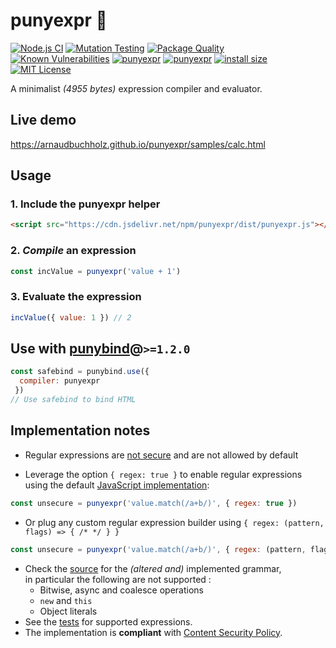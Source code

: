 # punyexpr 🦴

[![Node.js CI](https://github.com/ArnaudBuchholz/punyexpr/actions/workflows/node.js.yml/badge.svg)](https://github.com/ArnaudBuchholz/punyexpr/actions/workflows/node.js.yml)
[![Mutation Testing](https://img.shields.io/badge/mutation%20testing-100%25-green)](https://arnaudbuchholz.github.io/punyexpr/reports/mutation/mutation.html)
[![Package Quality](https://npm.packagequality.com/shield/punyexpr.svg)](https://packagequality.com/#?package=punyexpr)
[![Known Vulnerabilities](https://snyk.io/test/github/ArnaudBuchholz/punyexpr/badge.svg?targetFile=package.json)](https://snyk.io/test/github/ArnaudBuchholz/punyexpr?targetFile=package.json)
[![punyexpr](https://badge.fury.io/js/punyexpr.svg)](https://www.npmjs.org/package/punyexpr)
[![punyexpr](http://img.shields.io/npm/dm/punyexpr.svg)](https://www.npmjs.org/package/punyexpr)
[![install size](https://packagephobia.now.sh/badge?p=punyexpr)](https://packagephobia.now.sh/result?p=punyexpr)
[![MIT License](https://img.shields.io/badge/License-MIT-yellow.svg)](https://opensource.org/licenses/MIT)


A minimalist *(4955 bytes)* expression compiler and evaluator.

## Live demo

https://arnaudbuchholz.github.io/punyexpr/samples/calc.html

## Usage

### 1. Include the punyexpr helper

```html
<script src="https://cdn.jsdelivr.net/npm/punyexpr/dist/punyexpr.js"></script>
``` 

### 2. *Compile* an expression

```javascript
const incValue = punyexpr('value + 1')
```

### 3. Evaluate the expression

```javascript
incValue({ value: 1 }) // 2
``` 

## Use with [punybind](https://www.npmjs.com/package/punybind)@`>=1.2.0`

```javascript
const safebind = punybind.use({
  compiler: punyexpr
 })
// Use safebind to bind HTML
```

## Implementation notes

* Regular expressions are [not secure](https://owasp.org/www-community/attacks/Regular_expression_Denial_of_Service_-_ReDoS) and are not allowed by default

* Leverage the option `{ regex: true }` to enable regular expressions using the default [JavaScript implementation](https://developer.mozilla.org/en-US/docs/Web/JavaScript/Reference/Global_Objects/RegExp):

```javascript
const unsecure = punyexpr('value.match(/a+b/)', { regex: true })
```

* Or plug any custom regular expression builder using `{ regex: (pattern, flags) => { /* */ } }`

```javascript
const unsecure = punyexpr('value.match(/a+b/)', { regex: (pattern, flags) => new RegExp(pattern, flags) })
```

* Check the [source](https://github.com/ArnaudBuchholz/punyexpr/blob/main/punyexpr.js) for the *(altered and)* implemented grammar,<br> in particular the following are not supported :
  * Bitwise, async and coalesce operations
  * `new` and `this`
  * Object literals
* See the [tests](https://github.com/ArnaudBuchholz/punyexpr/blob/main/tests/expression.spec.js) for supported expressions.
* The implementation is **compliant** with [Content Security Policy](https://developer.mozilla.org/en-US/docs/Web/HTTP/CSP).
